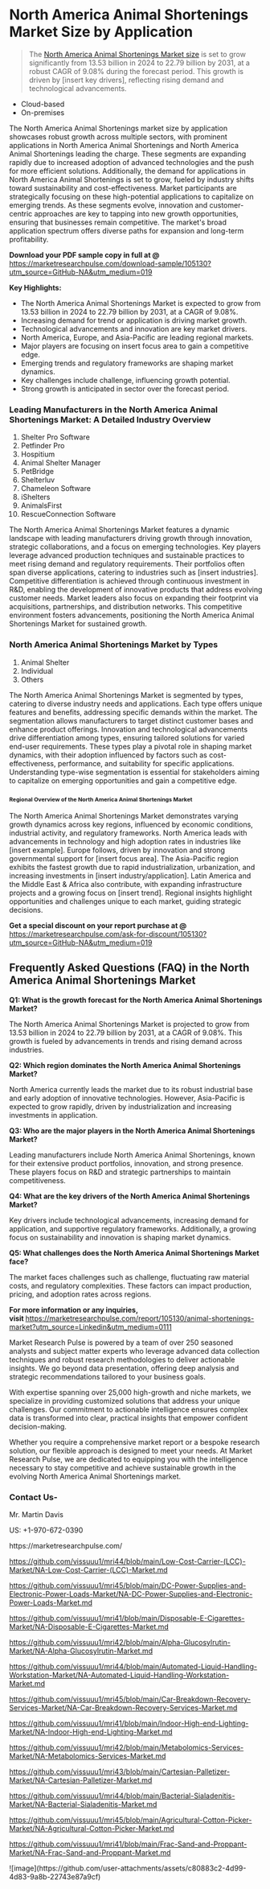 <h1>North America Animal Shortenings Market&nbsp;Size by Application</h1><blockquote><p>The <a href="https://marketresearchpulse.com/download-sample/105130?utm_source=GitHub-NA&amp;utm_medium=019">North America Animal Shortenings Market size</a> is set to grow significantly from 13.53 billion in 2024 to 22.79 billion by 2031, at a robust CAGR of 9.08% during the forecast period. This growth is driven by [insert key drivers], reflecting rising demand and technological advancements.</p></blockquote><ul><li>Cloud-based <li> On-premises</li></ul><p>The North America Animal Shortenings market size by application showcases robust growth across multiple sectors, with prominent applications in North America Animal Shortenings and North America Animal Shortenings leading the charge. These segments are expanding rapidly due to increased adoption of advanced technologies and the push for more efficient solutions. Additionally, the demand for applications in North America Animal Shortenings is set to grow, fueled by industry shifts toward sustainability and cost-effectiveness. Market participants are strategically focusing on these high-potential applications to capitalize on emerging trends. As these segments evolve, innovation and customer-centric approaches are key to tapping into new growth opportunities, ensuring that businesses remain competitive. The market's broad application spectrum offers diverse paths for expansion and long-term profitability.</p><p><strong>Download your PDF sample copy in full at @ </strong><a href="https://marketresearchpulse.com/download-sample/105130?utm_source=GitHub-NA&amp;utm_medium=019">https://marketresearchpulse.com/download-sample/105130?utm_source=GitHub-NA&amp;utm_medium=019</a></p><p><strong>Key Highlights: </strong></p><ul><li>The North America Animal Shortenings Market is expected to grow from 13.53 billion in 2024 to 22.79 billion by 2031, at a CAGR of 9.08%.</li><li>Increasing demand for trend or application is driving market growth.</li><li>Technological advancements and innovation are key market drivers.</li><li>North America, Europe, and Asia-Pacific are leading regional markets.</li><li>Major players are focusing on insert focus area to gain a competitive edge.</li><li>Emerging trends and regulatory frameworks are shaping market dynamics.</li><li>Key challenges include challenge, influencing growth potential.</li><li>Strong growth is anticipated in sector over the forecast period.</li></ul><h3>Leading Manufacturers in the North America Animal Shortenings Market: A Detailed Industry Overview</h3><ol><li>Shelter Pro Software</li><li>Petfinder Pro</li><li>Hospitium</li><li>Animal Shelter Manager</li><li>PetBridge</li><li>Shelterluv</li><li>Chameleon Software</li><li>iShelters</li><li>AnimalsFirst</li><li>RescueConnection Software</li></ol><div class="flex max-w-full flex-col flex-grow"><div class="min-h-8 text-message flex w-full flex-col items-end gap-2 whitespace-normal break-words [.text-message+&amp;]:mt-5" dir="auto" data-message-author-role="assistant" data-message-id="fd8432e4-4910-450d-b182-61b7bfb0a01f" data-message-model-slug="gpt-4o"><div class="flex w-full flex-col gap-1 empty:hidden first:pt-[3px]"><div class="markdown prose w-full break-words dark:prose-invert light"><p>The North America Animal Shortenings Market features a dynamic landscape with leading manufacturers driving growth through innovation, strategic collaborations, and a focus on emerging technologies. Key players leverage advanced production techniques and sustainable practices to meet rising demand and regulatory requirements. Their portfolios often span diverse applications, catering to industries such as [insert industries]. Competitive differentiation is achieved through continuous investment in R&amp;D, enabling the development of innovative products that address evolving customer needs. Market leaders also focus on expanding their footprint via acquisitions, partnerships, and distribution networks. This competitive environment fosters advancements, positioning the North America Animal Shortenings Market for sustained growth.</p></div></div></div></div><h3>North America Animal Shortenings Market by Types</h3><ol><li>Animal Shelter <li> Individual <li> Others</li></ol><div class="flex max-w-full flex-col flex-grow"><div class="min-h-8 text-message flex w-full flex-col items-end gap-2 whitespace-normal break-words [.text-message+&amp;]:mt-5" dir="auto" data-message-author-role="assistant" data-message-id="084470be-0bb7-4664-bddf-5156b4f41249" data-message-model-slug="gpt-4o-mini"><div class="flex w-full flex-col gap-1 empty:hidden first:pt-[3px]"><div class="markdown prose w-full break-words dark:prose-invert light"><p>The North America Animal Shortenings Market is segmented by types, catering to diverse industry needs and applications. Each type offers unique features and benefits, addressing specific demands within the market. The segmentation allows manufacturers to target distinct customer bases and enhance product offerings. Innovation and technological advancements drive differentiation among types, ensuring tailored solutions for varied end-user requirements. These types play a pivotal role in shaping market dynamics, with their adoption influenced by factors such as cost-effectiveness, performance, and suitability for specific applications. Understanding type-wise segmentation is essential for stakeholders aiming to capitalize on emerging opportunities and gain a competitive edge.</p></div></div></div></div><h3><span style="font-size: 11px;">Regional Overview of the North America Animal Shortenings Market</span></h3><div class="flex max-w-full flex-col flex-grow"><div class="min-h-8 text-message flex w-full flex-col items-end gap-2 whitespace-normal break-words [.text-message+&amp;]:mt-5" dir="auto" data-message-author-role="assistant" data-message-id="e9038762-ce64-4e30-91c9-9bd413514231" data-message-model-slug="gpt-4o-mini"><div class="flex w-full flex-col gap-1 empty:hidden first:pt-[3px]"><div class="markdown prose w-full break-words dark:prose-invert light"><p>The North America Animal Shortenings Market demonstrates varying growth dynamics across key regions, influenced by economic conditions, industrial activity, and regulatory frameworks. North America leads with advancements in technology and high adoption rates in industries like [insert example]. Europe follows, driven by innovation and strong governmental support for [insert focus area]. The Asia-Pacific region exhibits the fastest growth due to rapid industrialization, urbanization, and increasing investments in [insert industry/application]. Latin America and the Middle East &amp; Africa also contribute, with expanding infrastructure projects and a growing focus on [insert trend]. Regional insights highlight opportunities and challenges unique to each market, guiding strategic decisions.</p></div></div></div></div><p><strong>Get a special discount on your report purchase at @ </strong><a href="https://marketresearchpulse.com/ask-for-discount/105130?utm_source=GitHub-NA&amp;utm_medium=019">https://marketresearchpulse.com/ask-for-discount/105130?utm_source=GitHub-NA&amp;utm_medium=019</a></p><h2>Frequently Asked Questions (FAQ) in the North America Animal Shortenings Market</h2><p><strong>Q1: What is the growth forecast for the North America Animal Shortenings Market?</strong></p><p>The North America Animal Shortenings Market is projected to grow from 13.53 billion in 2024 to 22.79 billion by 2031, at a CAGR of 9.08%. This growth is fueled by advancements in trends and rising demand across industries.</p><p><strong>Q2: Which region dominates the North America Animal Shortenings Market?</strong></p><p>North America currently leads the market due to its robust industrial base and early adoption of innovative technologies. However, Asia-Pacific is expected to grow rapidly, driven by industrialization and increasing investments in application.</p><p><strong>Q3: Who are the major players in the North America Animal Shortenings Market?</strong></p><p>Leading manufacturers include North America Animal Shortenings, known for their extensive product portfolios, innovation, and strong presence. These players focus on R&amp;D and strategic partnerships to maintain competitiveness.</p><p><strong>Q4: What are the key drivers of the North America Animal Shortenings Market?</strong></p><p>Key drivers include technological advancements, increasing demand for application, and supportive regulatory frameworks. Additionally, a growing focus on sustainability and innovation is shaping market dynamics.</p><p><strong>Q5: What challenges does the North America Animal Shortenings Market face?</strong></p><p>The market faces challenges such as challenge, fluctuating raw material costs, and regulatory complexities. These factors can impact production, pricing, and adoption rates across regions.</p><p><strong>For more information or any inquiries, visit&nbsp;</strong><a href="https://marketresearchpulse.com/report/105130/animal-shortenings-market?utm_source=Linkedin&utm_medium=0111">https://marketresearchpulse.com/report/105130/animal-shortenings-market?utm_source=Linkedin&utm_medium=0111</a></p><p>Market Research Pulse is powered by a team of over 250 seasoned analysts and subject matter experts who leverage advanced data collection techniques and robust research methodologies to deliver actionable insights. We go beyond data presentation, offering deep analysis and strategic recommendations tailored to your business goals.</p><p>With expertise spanning over 25,000 high-growth and niche markets, we specialize in providing customized solutions that address your unique challenges. Our commitment to actionable intelligence ensures complex data is transformed into clear, practical insights that empower confident decision-making.</p><p>Whether you require a comprehensive market report or a bespoke research solution, our flexible approach is designed to meet your needs. At Market Research Pulse, we are dedicated to equipping you with the intelligence necessary to stay competitive and achieve sustainable growth in the evolving North America Animal Shortenings market.</p><h3><strong>Contact Us-</strong></h3><p>Mr. Martin Davis</p><p>US: +1-970-672-0390</p><p>https://marketresearchpulse.com/</p><p><a href="https://github.com/vissuuu1/mri44/blob/main/Low-Cost-Carrier-(LCC)-Market/NA-Low-Cost-Carrier-(LCC)-Market.md">https://github.com/vissuuu1/mri44/blob/main/Low-Cost-Carrier-(LCC)-Market/NA-Low-Cost-Carrier-(LCC)-Market.md</a></p><p><a href="https://github.com/vissuuu1/mri45/blob/main/DC-Power-Supplies-and-Electronic-Power-Loads-Market/NA-DC-Power-Supplies-and-Electronic-Power-Loads-Market.md">https://github.com/vissuuu1/mri45/blob/main/DC-Power-Supplies-and-Electronic-Power-Loads-Market/NA-DC-Power-Supplies-and-Electronic-Power-Loads-Market.md</a></p><p><a href="https://github.com/vissuuu1/mri41/blob/main/Disposable-E-Cigarettes-Market/NA-Disposable-E-Cigarettes-Market.md">https://github.com/vissuuu1/mri41/blob/main/Disposable-E-Cigarettes-Market/NA-Disposable-E-Cigarettes-Market.md</a></p><p><a href="https://github.com/vissuuu1/mri42/blob/main/Alpha-Glucosylrutin-Market/NA-Alpha-Glucosylrutin-Market.md">https://github.com/vissuuu1/mri42/blob/main/Alpha-Glucosylrutin-Market/NA-Alpha-Glucosylrutin-Market.md</a></p><p><a href="https://github.com/vissuuu1/mri44/blob/main/Automated-Liquid-Handling-Workstation-Market/NA-Automated-Liquid-Handling-Workstation-Market.md">https://github.com/vissuuu1/mri44/blob/main/Automated-Liquid-Handling-Workstation-Market/NA-Automated-Liquid-Handling-Workstation-Market.md</a></p><p><a href="https://github.com/vissuuu1/mri45/blob/main/Car-Breakdown-Recovery-Services-Market/NA-Car-Breakdown-Recovery-Services-Market.md">https://github.com/vissuuu1/mri45/blob/main/Car-Breakdown-Recovery-Services-Market/NA-Car-Breakdown-Recovery-Services-Market.md</a></p><p><a href="https://github.com/vissuuu1/mri41/blob/main/Indoor-High-end-Lighting-Market/NA-Indoor-High-end-Lighting-Market.md">https://github.com/vissuuu1/mri41/blob/main/Indoor-High-end-Lighting-Market/NA-Indoor-High-end-Lighting-Market.md</a></p><p><a href="https://github.com/vissuuu1/mri42/blob/main/Metabolomics-Services-Market/NA-Metabolomics-Services-Market.md">https://github.com/vissuuu1/mri42/blob/main/Metabolomics-Services-Market/NA-Metabolomics-Services-Market.md</a></p><p><a href="https://github.com/vissuuu1/mri43/blob/main/Cartesian-Palletizer-Market/NA-Cartesian-Palletizer-Market.md">https://github.com/vissuuu1/mri43/blob/main/Cartesian-Palletizer-Market/NA-Cartesian-Palletizer-Market.md</a></p><p><a href="https://github.com/vissuuu1/mri44/blob/main/Bacterial-Sialadenitis-Market/NA-Bacterial-Sialadenitis-Market.md">https://github.com/vissuuu1/mri44/blob/main/Bacterial-Sialadenitis-Market/NA-Bacterial-Sialadenitis-Market.md</a></p><p><a href="https://github.com/vissuuu1/mri45/blob/main/Agricultural-Cotton-Picker-Market/NA-Agricultural-Cotton-Picker-Market.md">https://github.com/vissuuu1/mri45/blob/main/Agricultural-Cotton-Picker-Market/NA-Agricultural-Cotton-Picker-Market.md</a></p><p><a href="https://github.com/vissuuu1/mri41/blob/main/Frac-Sand-and-Proppant-Market/NA-Frac-Sand-and-Proppant-Market.md">https://github.com/vissuuu1/mri41/blob/main/Frac-Sand-and-Proppant-Market/NA-Frac-Sand-and-Proppant-Market.md</a></p>
![image](https://github.com/user-attachments/assets/c80883c2-4d99-4d83-9a8b-22743e87a9cf)
